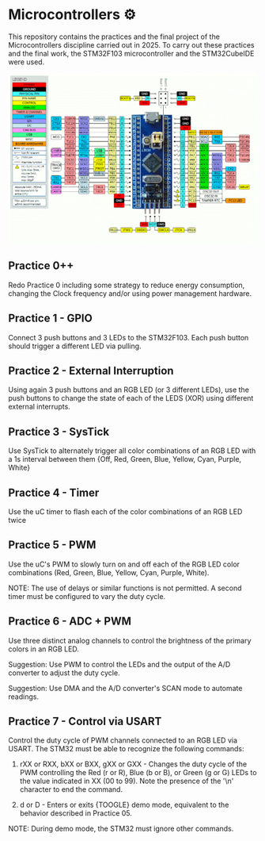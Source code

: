 # Microcontrollers ⚙️
This repository contains the practices and the final project of the Microcontrollers discipline carried out in 2025. To carry out these practices and the final work, the STM32F103 microcontroller and the STM32CubeIDE were used.

![alt text](image1.png)

## Practice 0++
Redo Practice 0 including some strategy to reduce energy consumption, changing the Clock frequency and/or using power management hardware.

## Practice 1 - GPIO
Connect 3 push buttons and 3 LEDs to the STM32F103. Each push button should trigger a different LED via pulling.

## Practice 2 - External Interruption
Using again 3 push buttons and an RGB LED (or 3 different LEDs), use the push buttons to change the state of each of the LEDS (XOR) using different external interrupts.

## Practice 3 - SysTick
Use SysTick to alternately trigger all color combinations of an RGB LED with a 1s interval between them {Off, Red, Green, Blue, Yellow, Cyan, Purple, White}

## Practice 4 - Timer
Use the uC timer to flash each of the color combinations of an RGB LED twice

## Practice 5 - PWM
Use the uC's PWM to slowly turn on and off each of the RGB LED color combinations (Red, Green, Blue, Yellow, Cyan, Purple, White).

NOTE: The use of delays or similar functions is not permitted. A second timer must be configured to vary the duty cycle.

## Practice 6 - ADC + PWM
Use three distinct analog channels to control the brightness of the primary colors in an RGB LED.

Suggestion: Use PWM to control the LEDs and the output of the A/D converter to adjust the duty cycle.

Suggestion: Use DMA and the A/D converter's SCAN mode to automate readings.

## Practice 7 - Control via USART
Control the duty cycle of PWM channels connected to an RGB LED via USART. The STM32 must be able to recognize the following commands:

1) rXX or RXX, bXX or BXX, gXX or GXX - Changes the duty cycle of the PWM controlling the Red (r or R), Blue (b or B), or Green (g or G) LEDs to the value indicated in XX (00 to 99). Note the presence of the '\n' character to end the command.

2) d or D - Enters or exits {TOOGLE} demo mode, equivalent to the behavior described in Practice 05.

NOTE: During demo mode, the STM32 must ignore other commands.